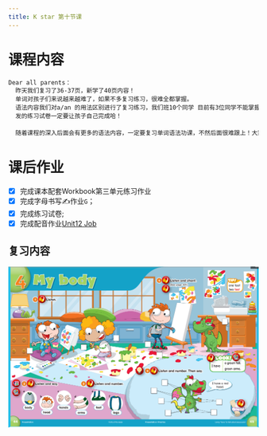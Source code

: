 ```yaml
---
title: K star 第十节课
---
```


# 课程内容

```bash
Dear all parents：
  昨天我们复习了36-37页，新学了40页内容！
  单词对孩子们来说越来越难了，如果不多复习练习，很难全都掌握。
  语法内容我们对a/an 的用法区别进行了复习练习，我们班10个同学 目前有3位同学不能掌握这个语法知识点。
  发的练习试卷一定要让孩子自己完成哈！

  随着课程的深入后面会有更多的语法内容，一定要复习单词语法功课，不然后面很难跟上！大家一起加油
```

# 课后作业

- [x] 完成课本配套Workbook第三单元练习作业
- [x] 完成字母书写✍️作业`G`；
- [x] 完成练习试卷;
- [x] 完成配音作业[Unit12 Job](https://children.qupeiyin.com/index.php?m=home&c=show&a=share&sharefrom=oneself&id=MDAwMDAwMDAwMLCdumeBe67csbeQaQ)

## 复习内容

![](pic/2020-10-11-amy-01.png)
